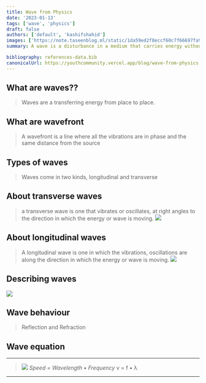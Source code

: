 ```yaml
---
title: Wave from Physics
date: '2023-01-13'
tags: ['wave', 'physics']
draft: false
authors: ['default', 'kashifshahid']
images: ['https://note.taseenblog.ml/static/1da59ed2f8eccf60c7f66697fa9aeac7/809fc/1.jpg']
summary: A wave is a disturbance in a medium that carries energy without a net movement of particles. It may take the form of elastic deformation, a variation of pressure, electric or magnetic intensity, electric potential, or temperature.

bibliography: references-data.bib
canonicalUrl: https://youthcommunity.vercel.app/blog/wave-from-physics
---
```


## What are waves??

> Waves are a transferring energy from place to place.
## What are wavefront

> A wavefront is a line where all the vibrations are in phase and the same distance from the source
## Types of waves

> Waves come in two kinds, longitudinal and transverse
## About transverse waves

> a transverse wave is one that vibrates or oscillates, at right angles to the direction in which the energy or wave is moving.
![](https://cdn.savemyexams.co.uk/cdn-cgi/image/w=1920,f=auto/uploads/2021/07/6.1.1-Transverse-Wave-Vibration.png)

## About longitudinal waves

> A longitudinal wave is one in which the vibrations, oscillations are along the direction in which the energy or wave is moving.
![](https://cdn.savemyexams.co.uk/cdn-cgi/image/w=1920,f=auto/uploads/2021/08/6.1.1-Longitudinal-Wave-Vibration-Spring.png)

## Describing waves

![](https://i.pinimg.com/736x/b8/26/f9/b826f935885f1b6144eb3dd76838178b.jpg)

## Wave behaviour

> Reflection and Refraction
## Wave equation
------------------------------------------------------------------------------------------------------
> ![](https://www.physicsclassroom.com/Class/waves/u10l2e2.gif) 
> *Speed = Wavelength • Frequency*
> v = f • λ 
------------------------------------------------------------------------------------------------------

